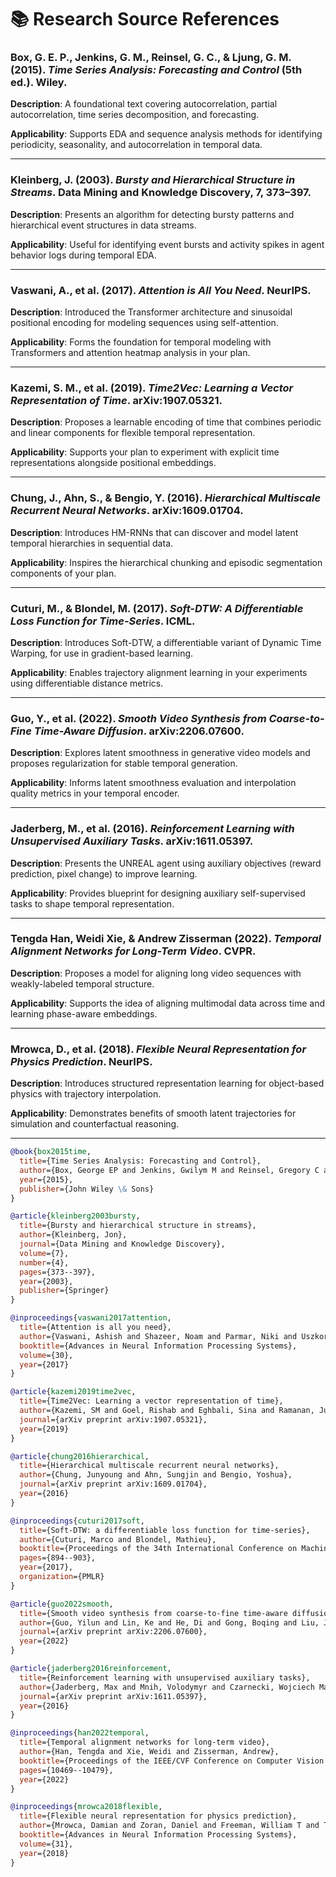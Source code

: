 # 📚 Research Source References

### Box, G. E. P., Jenkins, G. M., Reinsel, G. C., & Ljung, G. M. (2015). *Time Series Analysis: Forecasting and Control* (5th ed.). Wiley.

**Description**: A foundational text covering autocorrelation, partial autocorrelation, time series decomposition, and forecasting.

**Applicability**: Supports EDA and sequence analysis methods for identifying periodicity, seasonality, and autocorrelation in temporal data.

---

### Kleinberg, J. (2003). *Bursty and Hierarchical Structure in Streams*. Data Mining and Knowledge Discovery, 7, 373–397.

**Description**: Presents an algorithm for detecting bursty patterns and hierarchical event structures in data streams.

**Applicability**: Useful for identifying event bursts and activity spikes in agent behavior logs during temporal EDA.

---

### Vaswani, A., et al. (2017). *Attention is All You Need*. NeurIPS.

**Description**: Introduced the Transformer architecture and sinusoidal positional encoding for modeling sequences using self-attention.

**Applicability**: Forms the foundation for temporal modeling with Transformers and attention heatmap analysis in your plan.

---

### Kazemi, S. M., et al. (2019). *Time2Vec: Learning a Vector Representation of Time*. arXiv:1907.05321.

**Description**: Proposes a learnable encoding of time that combines periodic and linear components for flexible temporal representation.

**Applicability**: Supports your plan to experiment with explicit time representations alongside positional embeddings.

---

### Chung, J., Ahn, S., & Bengio, Y. (2016). *Hierarchical Multiscale Recurrent Neural Networks*. arXiv:1609.01704.

**Description**: Introduces HM-RNNs that can discover and model latent temporal hierarchies in sequential data.

**Applicability**: Inspires the hierarchical chunking and episodic segmentation components of your plan.

---

### Cuturi, M., & Blondel, M. (2017). *Soft-DTW: A Differentiable Loss Function for Time-Series*. ICML.

**Description**: Introduces Soft-DTW, a differentiable variant of Dynamic Time Warping, for use in gradient-based learning.

**Applicability**: Enables trajectory alignment learning in your experiments using differentiable distance metrics.

---

### Guo, Y., et al. (2022). *Smooth Video Synthesis from Coarse-to-Fine Time-Aware Diffusion*. arXiv:2206.07600.

**Description**: Explores latent smoothness in generative video models and proposes regularization for stable temporal generation.

**Applicability**: Informs latent smoothness evaluation and interpolation quality metrics in your temporal encoder.

---

### Jaderberg, M., et al. (2016). *Reinforcement Learning with Unsupervised Auxiliary Tasks*. arXiv:1611.05397.

**Description**: Presents the UNREAL agent using auxiliary objectives (reward prediction, pixel change) to improve learning.

**Applicability**: Provides blueprint for designing auxiliary self-supervised tasks to shape temporal representation.

---

### Tengda Han, Weidi Xie, & Andrew Zisserman (2022). *Temporal Alignment Networks for Long-Term Video*. CVPR.

**Description**: Proposes a model for aligning long video sequences with weakly-labeled temporal structure.

**Applicability**: Supports the idea of aligning multimodal data across time and learning phase-aware embeddings.

---

### Mrowca, D., et al. (2018). *Flexible Neural Representation for Physics Prediction*. NeurIPS.

**Description**: Introduces structured representation learning for object-based physics with trajectory interpolation.

**Applicability**: Demonstrates benefits of smooth latent trajectories for simulation and counterfactual reasoning.

---

```bibtex
@book{box2015time,
  title={Time Series Analysis: Forecasting and Control},
  author={Box, George EP and Jenkins, Gwilym M and Reinsel, Gregory C and Ljung, Greta M},
  year={2015},
  publisher={John Wiley \& Sons}
}

@article{kleinberg2003bursty,
  title={Bursty and hierarchical structure in streams},
  author={Kleinberg, Jon},
  journal={Data Mining and Knowledge Discovery},
  volume={7},
  number={4},
  pages={373--397},
  year={2003},
  publisher={Springer}
}

@inproceedings{vaswani2017attention,
  title={Attention is all you need},
  author={Vaswani, Ashish and Shazeer, Noam and Parmar, Niki and Uszkoreit, Jakob and Jones, Llion and Gomez, Aidan N and Kaiser, {\L}ukasz and Polosukhin, Illia},
  booktitle={Advances in Neural Information Processing Systems},
  volume={30},
  year={2017}
}

@article{kazemi2019time2vec,
  title={Time2Vec: Learning a vector representation of time},
  author={Kazemi, SM and Goel, Rishab and Eghbali, Sina and Ramanan, Junaid and Sahota, Nino and Thakur, Siddhartha and Wu, Jie and Smyth, Padhraic and Poupart, Pascal},
  journal={arXiv preprint arXiv:1907.05321},
  year={2019}
}

@article{chung2016hierarchical,
  title={Hierarchical multiscale recurrent neural networks},
  author={Chung, Junyoung and Ahn, Sungjin and Bengio, Yoshua},
  journal={arXiv preprint arXiv:1609.01704},
  year={2016}
}

@inproceedings{cuturi2017soft,
  title={Soft-DTW: a differentiable loss function for time-series},
  author={Cuturi, Marco and Blondel, Mathieu},
  booktitle={Proceedings of the 34th International Conference on Machine Learning},
  pages={894--903},
  year={2017},
  organization={PMLR}
}

@article{guo2022smooth,
  title={Smooth video synthesis from coarse-to-fine time-aware diffusion},
  author={Guo, Yilun and Lin, Ke and He, Di and Gong, Boqing and Liu, Jing},
  journal={arXiv preprint arXiv:2206.07600},
  year={2022}
}

@article{jaderberg2016reinforcement,
  title={Reinforcement learning with unsupervised auxiliary tasks},
  author={Jaderberg, Max and Mnih, Volodymyr and Czarnecki, Wojciech Marian and Schaul, Tom and Leibo, Joel Z and Silver, David and Kavukcuoglu, Koray},
  journal={arXiv preprint arXiv:1611.05397},
  year={2016}
}

@inproceedings{han2022temporal,
  title={Temporal alignment networks for long-term video},
  author={Han, Tengda and Xie, Weidi and Zisserman, Andrew},
  booktitle={Proceedings of the IEEE/CVF Conference on Computer Vision and Pattern Recognition},
  pages={10469--10479},
  year={2022}
}

@inproceedings{mrowca2018flexible,
  title={Flexible neural representation for physics prediction},
  author={Mrowca, Damian and Zoran, Daniel and Freeman, William T and Tenenbaum, Joshua B and Yildirim, Ilker and Wu, Jiajun},
  booktitle={Advances in Neural Information Processing Systems},
  volume={31},
  year={2018}
}
```